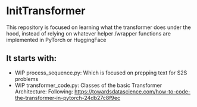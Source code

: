 # InitTransformer

This repository is focused on learning what the transformer does under the hood, instead of relying on whatever helper /wrapper functions are implemented in PyTorch or HuggingFace

## It starts with:
* WIP process_sequence.py: Which is focused on prepping text for S2S problems
* WIP transformer_code.py: Classes of the basic Transformer Architecture: Following: https://towardsdatascience.com/how-to-code-the-transformer-in-pytorch-24db27c8f9ec
